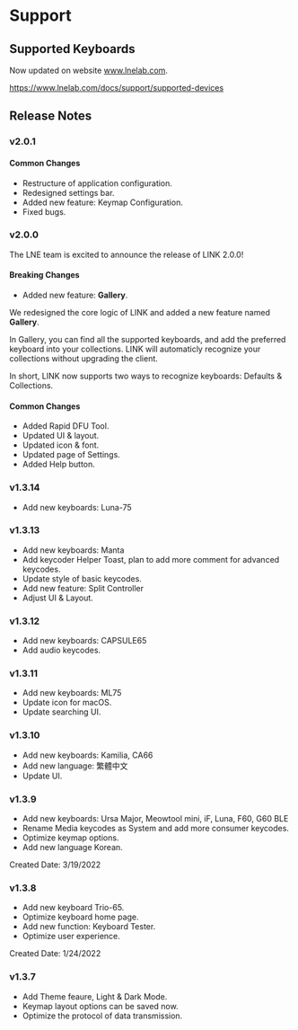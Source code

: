 # Support

## Supported Keyboards

Now updated on website www.lnelab.com.

https://www.lnelab.com/docs/support/supported-devices


## Release Notes
### v2.0.1
#### Common Changes
* Restructure of application configuration.
* Redesigned settings bar.
* Added new feature: Keymap Configuration.
* Fixed bugs.

### v2.0.0
The LNE team is excited to announce the release of LINK 2.0.0! 
#### Breaking Changes
* Added new feature: <b>Gallery</b>.

We redesigned the core logic of LINK and added a new feature named <b>Gallery</b>. 

In Gallery, you can find all the supported keyboards, and add the preferred keyboard into your collections. LINK will automaticly recognize your collections without upgrading the client. 

In short, LINK now supports two ways to recognize keyboards: Defaults & Collections.

#### Common Changes
* Added Rapid DFU Tool.
* Updated UI & layout.
* Updated icon & font.
* Updated page of Settings.
* Added Help button.

### v1.3.14
* Add new keyboards: Luna-75

### v1.3.13
* Add new keyboards: Manta
* Add keycoder Helper Toast, plan to add more comment for advanced keycodes.
* Update style of basic keycodes.
* Add new feature: Split Controller
* Adjust UI & Layout.

### v1.3.12
* Add new keyboards: CAPSULE65
* Add audio keycodes.

### v1.3.11
* Add new keyboards: ML75
* Update icon for macOS.
* Update searching UI.

### v1.3.10
* Add new keyboards: Kamilia, CA66
* Add new language: 繁體中文
* Update UI.

### v1.3.9
* Add new keyboards: Ursa Major, Meowtool mini, iF, Luna, F60, G60 BLE 
* Rename Media keycodes as System and add more consumer keycodes.
* Optimize keymap options.
* Add new language Korean.

Created Date: 3/19/2022

### v1.3.8
* Add new keyboard Trio-65.
* Optimize keyboard home page.
* Add new function: Keyboard Tester.
* Optimize user experience.

Created Date: 1/24/2022

### v1.3.7
* Add Theme feaure, Light & Dark Mode.
* Keymap layout options can be saved now.
* Optimize the protocol of data transmission.
